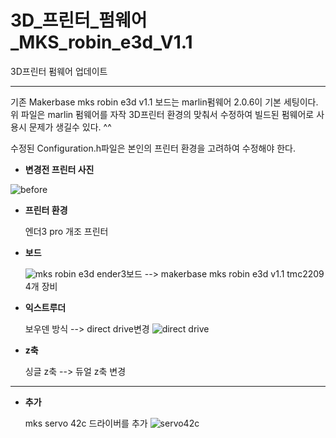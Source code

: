 # 3D_프린터_펌웨어_MKS_robin_e3d_V1.1
3D프린터 펌웨어 업데이트

---

기존 Makerbase mks robin e3d v1.1 보드는 marlin펌웨어 2.0.6이 기본 세팅이다.
위 파일은 marlin 펌웨어를 자작 3D프린터 환경의 맞춰서 수정하여 빌드된 펌웨어로 사용시 문제가 생길수 있다. ^^

수정된 Configuration.h파일은 본인의 프린터 환경을 고려하여 수정해야 한다.

* __변경전 프린터 사진__

![before](https://user-images.githubusercontent.com/50231941/220642399-d5cc7a98-12ca-487e-a857-fda7f7f94824.jpg)

* __프린터 환경__

  엔더3 pro 개조 프린터

* __보드__

  ![mks robin e3d](https://user-images.githubusercontent.com/50231941/220643423-28742787-64ac-4b8f-a75d-7186a11f1279.jpg)
  ender3보드 --> makerbase mks robin e3d v1.1
  tmc2209 4개 장비

* __익스트루더__

  보우덴 방식 --> direct drive변경
  ![direct drive](https://user-images.githubusercontent.com/50231941/220643196-0619b1f1-7cd2-4939-a790-e7e9ce6b8dc4.jpg)

* __z축__

  싱글 z축 --> 듀얼 z축 변경

---

* __추가__

  mks servo 42c 드라이버를 추가
  ![servo42c](https://user-images.githubusercontent.com/50231941/220643606-ca506db8-3418-4b40-8f1c-76894ae722bc.jpg)

  
